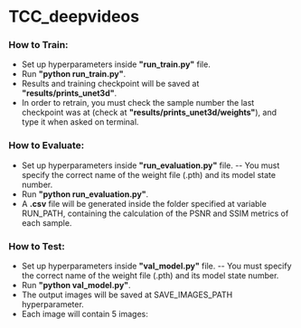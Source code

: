# TCC_deepvideos


### How to Train:
- Set up hyperparameters inside **"run_train.py"** file.
- Run **"python run_train.py"**.
- Results and training checkpoint will be saved at **"results/prints_unet3d"**.
- In order to retrain, you must check the sample number the last checkpoint was at (check at **"results/prints_unet3d/weights"**), and type it when asked on terminal.

### How to Evaluate:
- Set up hyperparameters inside **"run_evaluation.py"** file.
-- You must specify the correct name of the weight file (.pth) and its model state number.
- Run **"python run_evaluation.py"**.
- A **.csv** file will be generated inside the folder specified at variable RUN_PATH, containing the calculation of the PSNR and SSIM metrics of each sample.

### How to Test:
- Set up hyperparameters inside **"val_model.py"** file.
-- You must specify the correct name of the weight file (.pth) and its model state number.
- Run **"python val_model.py"**.
- The output images will be saved at SAVE_IMAGES_PATH hyperparameter.
- Each image will contain 5 images: 
